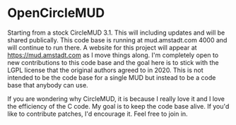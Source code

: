 # OpenCircleMUD
Starting from a stock CircleMUD 3.1.  This will including updates and will be shared publically.
This code base is running at mud.amstadt.com 4000 and will continue to run there.  A website
for this project will appear at https://mud.amstadt.com as I move things along.  I'm completely
open to new contributions to this code base and the goal here is to stick with the LGPL license
that the original authors agreed to in 2020.  This is not intended to be the code base for a
single MUD but instead to be a code base that anybody can use.

If you are wondering why CircleMUD, it is because I really love it and I love the efficiency of
the C code.  My goal is to keep the code base alive.  If you'd like to contribute patches, I'd
encourage it.  Feel free to join in.